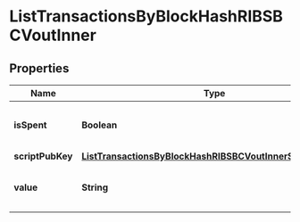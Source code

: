

# ListTransactionsByBlockHashRIBSBCVoutInner


## Properties

| Name | Type | Description | Notes |
|------------ | ------------- | ------------- | -------------|
|**isSpent** | **Boolean** | Defines whether the output is spent or not. |  |
|**scriptPubKey** | [**ListTransactionsByBlockHashRIBSBCVoutInnerScriptPubKey**](ListTransactionsByBlockHashRIBSBCVoutInnerScriptPubKey.md) |  |  |
|**value** | **String** | Represents the sent/received amount. |  |



